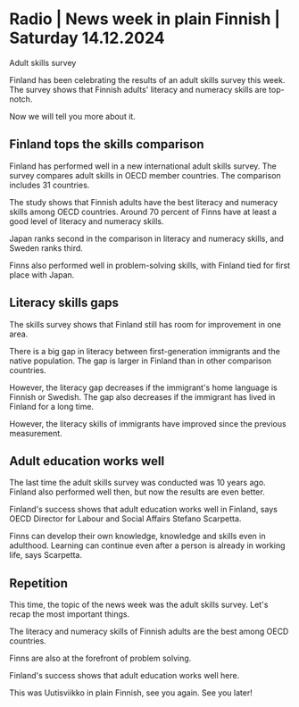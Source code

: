 # Radio \| News week in plain Finnish \| Saturday 14.12.2024

Adult skills survey

Finland has been celebrating the results of an adult skills survey this week. The survey shows that Finnish adults' literacy and numeracy skills are top-notch.

Now we will tell you more about it.

## Finland tops the skills comparison

Finland has performed well in a new international adult skills survey. The survey compares adult skills in OECD member countries. The comparison includes 31 countries.

The study shows that Finnish adults have the best literacy and numeracy skills among OECD countries. Around 70 percent of Finns have at least a good level of literacy and numeracy skills.

Japan ranks second in the comparison in literacy and numeracy skills, and Sweden ranks third.

Finns also performed well in problem-solving skills, with Finland tied for first place with Japan.

## Literacy skills gaps

The skills survey shows that Finland still has room for improvement in one area.

There is a big gap in literacy between first-generation immigrants and the native population. The gap is larger in Finland than in other comparison countries.

However, the literacy gap decreases if the immigrant's home language is Finnish or Swedish. The gap also decreases if the immigrant has lived in Finland for a long time.

However, the literacy skills of immigrants have improved since the previous measurement.

## Adult education works well

The last time the adult skills survey was conducted was 10 years ago. Finland also performed well then, but now the results are even better.

Finland's success shows that adult education works well in Finland, says OECD Director for Labour and Social Affairs Stefano Scarpetta.

Finns can develop their own knowledge, knowledge and skills even in adulthood. Learning can continue even after a person is already in working life, says Scarpetta.

## Repetition

This time, the topic of the news week was the adult skills survey. Let's recap the most important things.

The literacy and numeracy skills of Finnish adults are the best among OECD countries.

Finns are also at the forefront of problem solving.

Finland's success shows that adult education works well here.

This was Uutisviikko in plain Finnish, see you again. See you later!

